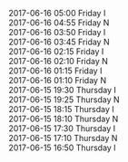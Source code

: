 2017-06-16 05:00 Friday  I  
2017-06-16 04:55 Friday  N  
2017-06-16 03:50 Friday  I  
2017-06-16 03:45 Friday  N  
2017-06-16 02:15 Friday  I  
2017-06-16 02:10 Friday  N  
2017-06-16 01:15 Friday  I  
2017-06-16 01:10 Friday  N  
2017-06-15 19:30 Thursday  I  
2017-06-15 19:25 Thursday  N  
2017-06-15 18:15 Thursday  I  
2017-06-15 18:10 Thursday  N  
2017-06-15 17:30 Thursday  I  
2017-06-15 17:10 Thursday  N  
2017-06-15 16:50 Thursday  I  
